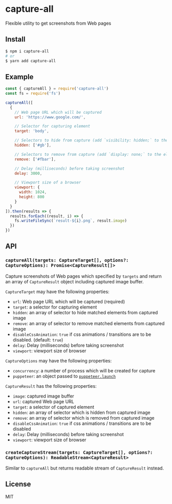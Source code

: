 # capture-all

Flexible utility to get screenshots from Web pages

## Install

```sh
$ npm i capture-all
# or
$ yarn add capture-all
```

## Example

```js
const { captureAll } = require('capture-all')
const fs = require('fs')

captureAll([
  {
    // Web page URL which will be captured
    url: 'https://www.google.com/',

    // Selector for capturing element
    target: 'body',

    // Selectors to hide from capture (add `visibility: hidden;` to the elements)
    hidden: ['#gb'],

    // Selectors to remove from capture (add `display: none;` to the elements)
    remove: ['#fbar'],

    // Delay (milliseconds) before taking screenshot
    delay: 3000,

    // Viewport size of a browser
    viewport: {
      width: 1024,
      height: 800
    }
  }
]).then(results => {
  results.forEach((result, i) => {
    fs.writeFileSync(`result-${i}.png`, result.image)
  })
})
```

## API

### `captureAll(targets: CaptureTarget[], options?: CaptureOptions): Promise<CaptureResult[]>`

Capture screenshots of Web pages which specified by `targets` and return an array of `CaptureResult` object including captured image buffer.

`CaptureTarget` may have the following properties:

* `url`: Web page URL which will be captured (required)
* `target`: a selector for capturing element
* `hidden`: an array of selector to hide matched elements from captured image
* `remove`: an array of selector to remove matched elements from captured image
* `disableCssAnimation`: `true` if css animations / transitions are to be disabled. (default: `true`)
* `delay`: Delay (milliseconds) before taking screenshot
* `viewport`: viewport size of browser

`CaptureOptions` may have the following properties:

* `concurrency`: a number of process which will be created for capture
* `puppeteer`: an object passed to [`puppeteer.launch`](https://github.com/GoogleChrome/puppeteer/blob/master/docs/api.md#puppeteerlaunchoptions)

`CaptureResult` has the following properties:

* `image`: captured image buffer
* `url`: captured Web page URL
* `target`: a selector of captured element
* `hidden`: an array of selector which is hidden from captured image
* `remove`: an array of selector which is removed from captured image
* `disableCssAnimation`: `true` if css animations / transitions are to be disabled
* `delay`: Delay (milliseconds) before taking screenshot
* `viewport`: viewport size of browser

### `createCaptureStream(targets: CaptureTarget[], options?: CaptureOptions): ReadableStream<CaptureResult>`

Similar to `captureAll` but returns readable stream of `CaptureResult` instead.

## License

MIT
